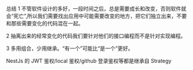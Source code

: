 总结
1 不管软件设计的多好，一段时间之后，总是需要成长和改变，否则软件就会“死亡”,所以我们需要找出应用中可能需要改变的地方，把它们独立出来，不要和那些需要变化的代码混在一起。

2 抽离出来的经常变化的代码我们要针对他们的接口编程而不是针对实现编程。

3 多用组合，少用继承。“有一个”可能比“是一个”更好。

NestJs 的 JWT 鉴权/local 鉴权/github 登录鉴权等都是继承自 Strategy
